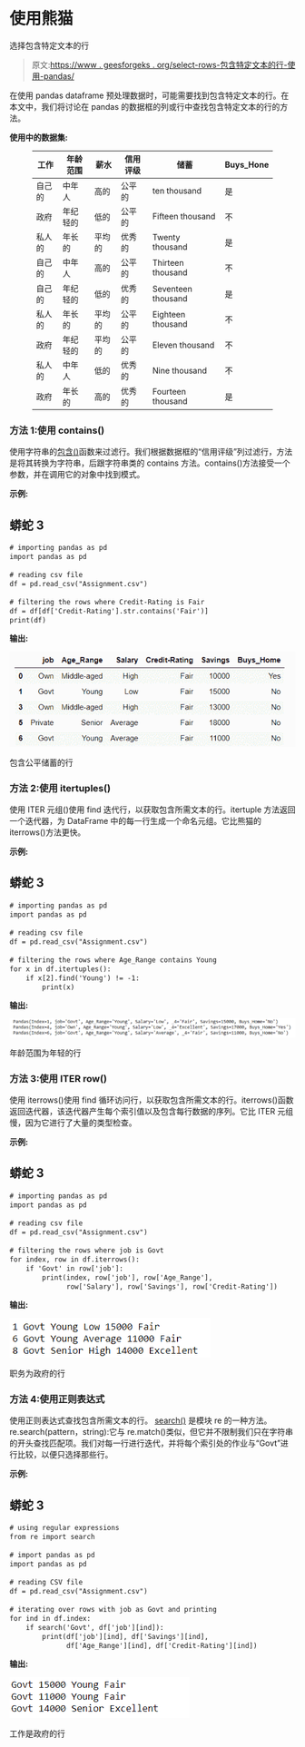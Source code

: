 # 使用熊猫

选择包含特定文本的行

> 原文:[https://www . geesforgeks . org/select-rows-包含特定文本的行-使用-pandas/](https://www.geeksforgeeks.org/select-rows-that-contain-specific-text-using-pandas/)

在使用 pandas dataframe 预处理数据时，可能需要找到包含特定文本的行。在本文中，我们将讨论在 pandas 的数据框的列或行中查找包含特定文本的行的方法。

**使用中的数据集:**

<figure class="table">

| 工作 | 年龄范围 | 薪水 | 信用评级 | 储蓄 | Buys_Hone |
| --- | --- | --- | --- | --- | --- |
| 自己的 | 中年人 | 高的 | 公平的 | ten thousand | 是 |
| 政府 | 年纪轻的 | 低的 | 公平的 | Fifteen thousand | 不 |
| 私人的 | 年长的 | 平均的 | 优秀的 | Twenty thousand | 是 |
| 自己的 | 中年人 | 高的 | 公平的 | Thirteen thousand | 不 |
| 自己的 | 年纪轻的 | 低的 | 优秀的 | Seventeen thousand | 是 |
| 私人的 | 年长的 | 平均的 | 公平的 | Eighteen thousand | 不 |
| 政府 | 年纪轻的 | 平均的 | 公平的 | Eleven thousand | 不 |
| 私人的 | 中年人 | 低的 | 优秀的 | Nine thousand | 不 |
| 政府 | 年长的 | 高的 | 优秀的 | Fourteen thousand | 是 |

</figure>

### **方法 1:使用 contains()**

使用字符串的[包含()](https://www.geeksforgeeks.org/python-pandas-series-str-contains/)函数来过滤行。我们根据数据框的“信用评级”列过滤行，方法是将其转换为字符串，后跟字符串类的 contains 方法。contains()方法接受一个参数，并在调用它的对象中找到模式。

**示例:**

## 蟒蛇 3

```
# importing pandas as pd
import pandas as pd

# reading csv file
df = pd.read_csv("Assignment.csv")

# filtering the rows where Credit-Rating is Fair
df = df[df['Credit-Rating'].str.contains('Fair')]
print(df)
```

**输出:**

![](img/150086f1eb7e1ba7edf500a2986098f6.png)

包含公平储蓄的行

### **方法 2:使用 itertuples()**

使用 ITER 元组()使用 find 迭代行，以获取包含所需文本的行。itertuple 方法返回一个迭代器，为 DataFrame 中的每一行生成一个命名元组。它比熊猫的 iterrows()方法更快。

**示例:**

## 蟒蛇 3

```
# importing pandas as pd
import pandas as pd

# reading csv file
df = pd.read_csv("Assignment.csv")

# filtering the rows where Age_Range contains Young
for x in df.itertuples():
    if x[2].find('Young') != -1:
        print(x)
```

**输出:**

![](img/a71f281a08b0afe25ca3df6b3322f4bf.png)

年龄范围为年轻的行

### **方法 3:使用 ITER row()**

使用 iterrows()使用 find 循环访问行，以获取包含所需文本的行。iterrows()函数返回迭代器，该迭代器产生每个索引值以及包含每行数据的序列。它比 ITER 元组慢，因为它进行了大量的类型检查。

**示例:**

## 蟒蛇 3

```
# importing pandas as pd
import pandas as pd

# reading csv file
df = pd.read_csv("Assignment.csv")

# filtering the rows where job is Govt
for index, row in df.iterrows():
    if 'Govt' in row['job']:
        print(index, row['job'], row['Age_Range'],
              row['Salary'], row['Savings'], row['Credit-Rating'])
```

**输出:**

![](img/9634dd837a1fb1941d3b5fb5a8156413.png)

职务为政府的行

### **方法 4:使用正则表达式**

使用正则表达式查找包含所需文本的行。 [search()](https://www.geeksforgeeks.org/python-re-search-vs-re-match/) 是模块 re 的一种方法。re.search(pattern，string):它与 re.match()类似，但它并不限制我们只在字符串的开头查找匹配项。我们对每一行进行迭代，并将每个索引处的作业与“Govt”进行比较，以便只选择那些行。

**示例:**

## 蟒蛇 3

```
# using regular expressions
from re import search

# import pandas as pd
import pandas as pd

# reading CSV file
df = pd.read_csv("Assignment.csv")

# iterating over rows with job as Govt and printing
for ind in df.index:
    if search('Govt', df['job'][ind]):
        print(df['job'][ind], df['Savings'][ind],
              df['Age_Range'][ind], df['Credit-Rating'][ind])
```

**输出:**

![](img/9b4c80cabea88cd9659b10932a913b07.png)

工作是政府的行